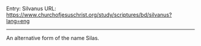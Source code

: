 Entry: Silvanus
URL: https://www.churchofjesuschrist.org/study/scriptures/bd/silvanus?lang=eng

---

An alternative form of the name Silas.
